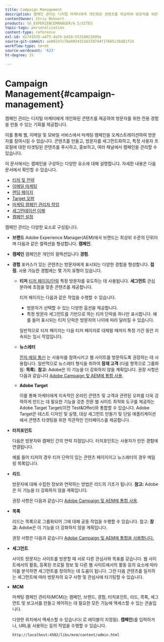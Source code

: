 ```yaml
---
title: Campaign Management
description: 캠페인 관리는 디지털 마케터에게 개인화된 콘텐츠를 제공하여 방문자를 위한 전용 경험을 만들 수 있는 기회를 제공합니다. 이를 통해 웹, 이메일 및 모바일 서비스에서 마케팅 캠페인을 오케스트레이션하여 방문자를 참여시킬 수 있습니다.
contentOwner: Chris Bohnert
products: SG_EXPERIENCEMANAGER/6.5/SITES
topic-tags: personalization
content-type: reference
exl-id: d1741525-a475-4a76-bd16-55318023495e
source-git-commit: ae08247c7be0824151637d744f17665c3bd82f2d
workflow-type: tm+mt
source-wordcount: '623'
ht-degree: 1%

---
```



# Campaign Management{#campaign-management}

캠페인 관리는 디지털 마케터에게 개인화된 콘텐츠를 제공하여 방문자를 위한 전용 경험을 만들 수 있는 기회를 제공합니다.

이를 통해 웹, 이메일 및 모바일 서비스에서 마케팅 캠페인을 오케스트레이션하여 방문자를 참여시킬 수 있습니다. 콘텐츠를 만들고, 방문자를 세그먼트화하고, 특정 사용자 프로필에 대한 타겟팅된 콘텐츠를 푸시하고, 홍보하고, 여러 채널에서 캠페인을 관리할 수 있습니다.

이 문서에서는 캠페인을 구성하는 다양한 요소에 대해 설명합니다. 자세한 내용은 다음 문서에서 확인할 수 있습니다.

* [티저 및 전략](/help/sites-classic-ui-authoring/classic-personalization-campaigns-teasers-strategy.md)
* [이메일 마케팅](/help/sites-classic-ui-authoring/classic-personalization-campaigns-email.md)
* [랜딩 페이지](/help/sites-classic-ui-authoring/classic-personalization-campaigns-landingpage.md)
* [Target 오퍼](/help/sites-classic-ui-authoring/classic-personalization-campaigns-target-offers.md)
* [마케팅 캠페인 관리자 작업](/help/sites-classic-ui-authoring/classic-personalization-campaigns-mktg-manager.md)
* [세그먼테이션 이해](/help/sites-classic-ui-authoring/classic-personalization-campaigns-segmentation.md)
* [캠페인 설정](/help/sites-classic-ui-authoring/classic-personalization-campaigns-setting-up-your.md)

캠페인 관리는 다양한 요소로 구성됩니다.

* **브랜드**
Adobe Experience Manager(AEM)에서 브랜드는 최상위 수준의 단위이며 다음과 같은 컬렉션을 형성합니다. **캠페인**.

* **캠페인**
캠페인은 개인의 컬렉션입니다 **경험**.

* **경험**
포커스가 있는 콘텐츠는 방문자에게 표시되는 다양한 경험을 형성합니다. **접점**. 사용 가능한 경험에는 몇 가지 유형이 있습니다.

   * **티저**
     [티저 페이지/단락](#teasers) 특정 방문자를 유도하는 데 사용됩니다. **세그먼트** 관심 분야에 초점을 맞춘 콘텐츠를 제공합니다.

     티저 페이지는 다음과 같은 작업을 수행할 수 있습니다.

      * 방문자가 선택할 수 있는 다양한 옵션을 제공합니다.
      * 특정 방문자 세그먼트를 기반으로 하는 티저 단락을 하나만 표시합니다. 예를 들어 표시되는 티저 단락은 방문자의 나이에 따라 달라질 수 있습니다.

     일반적으로 티저 페이지는 다음 티저 페이지로 대체될 때까지 특정 기간 동안 지속되는 임시 작업입니다.

   * **뉴스레터**

     [전자 메일 통신](#emailmarketing) 는 사용자를 참여시키고 웹 사이트를 방문하도록 권장하는 데 사용됩니다. 일반적으로 뉴스레터 형식을 취하여 **잠재 고객** (다음 항목으로 그룹화됨: **목록**). **참고:** Adobe은 이 기능을 더 강화하지 않을 계획입니다. 권장 사항은 다음과 같습니다 [Adobe Campaign 및 AEM에 통합 사용](/help/sites-administering/campaign.md).

   * **Adobe Target**

     이를 통해 마케터에게 지속적인 온라인 콘텐츠 및 고객과 관련된 오퍼를 더욱 강력하게 만드는 데 필요한 기능을 갖춘 전환 웹 사이트 최적화 도구를 제공하는 Adobe Target Target(이전 Test&amp;Offer)와 통합할 수 있습니다. Adobe Target은 테스트 디자인 및 실행, 대상 세그먼트 만들기 및 단일 애플리케이션에서 콘텐츠 타겟팅을 위한 직관적인 인터페이스를 제공합니다.

* **터치포인트**

  다음은 방문자와 캠페인 간의 연락 지점입니다. 터치포인트는 사용자가 만든 경험에 연결됩니다.

  예를 들어 티저의 경우 티저 단락이 있는 콘텐츠 페이지이고 뉴스레터의 경우 메일링 목록입니다.

* **리드**

  방문자에 대해 수집한 정보와 연락하는 방법은 리드의 기초가 됩니다. **참고:** Adobe은 이 기능을 더 강화하지 않을 계획입니다.

  권장 사항은 다음과 같습니다 [Adobe Campaign 및 AEM에 통합 사용](/help/sites-administering/campaign.md).

* **목록**

  리드는 목록으로 그룹화되어 그에 대해 공동 작업을 수행할 수 있습니다. 참고: **참고:** Adobe은 이 기능을 더 강화하지 않을 계획입니다.

  권장 사항은 다음과 같습니다 [Adobe Campaign 및 AEM에 통합을 사용합니다.](/help/sites-administering/campaign.md)

* **세그먼트**

  사이트 방문자는 사이트를 방문할 때 서로 다른 관심사와 목표를 갖습니다. 웹 사이트에서의 활동, 등록된 프로필 정보 및 다른 웹 사이트에서의 활동 등의 요소에 따라 이를 분석하면 세그먼트를 정의하는 데 도움이 됩니다. 그런 다음 콘텐츠를 일치하는 세그먼트에 따라 방문자의 요구 사항 및 관심사에 타기팅할 수 있습니다.

* **MCM**

  마케팅 캠페인 관리자(MCM)는 캠페인, 브랜드, 경험, 터치포인트, 리드, 목록, 세그먼트 및 보고서를 만들고 제어하는 데 필요한 모든 기능에 액세스할 수 있는 콘솔입니다.

  다양한 위치에서 액세스할 수 있습니다( 로 레이블이 지정됨). **캠페인**)를 입력하거나, URL을 사용하는 등의 작업을 수행할 수 있습니다.

  `http://localhost:4502/libs/mcm/content/admin.html`
